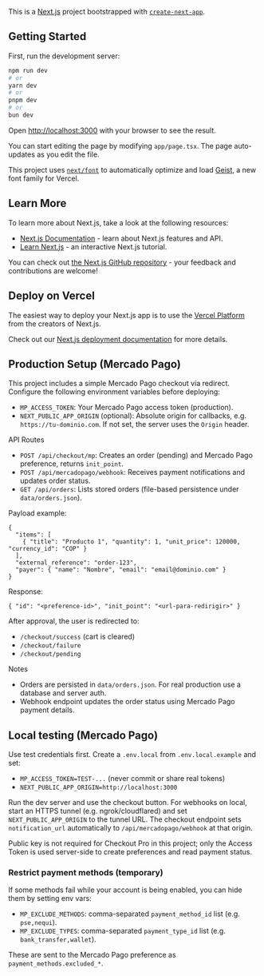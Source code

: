 This is a [Next.js](https://nextjs.org) project bootstrapped with [`create-next-app`](https://nextjs.org/docs/app/api-reference/cli/create-next-app).

## Getting Started

First, run the development server:

```bash
npm run dev
# or
yarn dev
# or
pnpm dev
# or
bun dev
```

Open [http://localhost:3000](http://localhost:3000) with your browser to see the result.

You can start editing the page by modifying `app/page.tsx`. The page auto-updates as you edit the file.

This project uses [`next/font`](https://nextjs.org/docs/app/building-your-application/optimizing/fonts) to automatically optimize and load [Geist](https://vercel.com/font), a new font family for Vercel.

## Learn More

To learn more about Next.js, take a look at the following resources:

- [Next.js Documentation](https://nextjs.org/docs) - learn about Next.js features and API.
- [Learn Next.js](https://nextjs.org/learn) - an interactive Next.js tutorial.

You can check out [the Next.js GitHub repository](https://github.com/vercel/next.js) - your feedback and contributions are welcome!

## Deploy on Vercel

The easiest way to deploy your Next.js app is to use the [Vercel Platform](https://vercel.com/new?utm_medium=default-template&filter=next.js&utm_source=create-next-app&utm_campaign=create-next-app-readme) from the creators of Next.js.

Check out our [Next.js deployment documentation](https://nextjs.org/docs/app/building-your-application/deploying) for more details.

## Production Setup (Mercado Pago)

This project includes a simple Mercado Pago checkout via redirect. Configure the following environment variables before deploying:

- `MP_ACCESS_TOKEN`: Your Mercado Pago access token (production).
- `NEXT_PUBLIC_APP_ORIGIN` (optional): Absolute origin for callbacks, e.g. `https://tu-dominio.com`. If not set, the server uses the `Origin` header.

API Routes

- `POST /api/checkout/mp`: Creates an order (pending) and Mercado Pago preference, returns `init_point`.
- `POST /api/mercadopago/webhook`: Receives payment notifications and updates order status.
- `GET /api/orders`: Lists stored orders (file-based persistence under `data/orders.json`).

Payload example:

```
{
  "items": [
    { "title": "Producto 1", "quantity": 1, "unit_price": 120000, "currency_id": "COP" }
  ],
  "external_reference": "order-123",
  "payer": { "name": "Nombre", "email": "email@dominio.com" }
}
```

Response:

```
{ "id": "<preference-id>", "init_point": "<url-para-redirigir>" }
```

After approval, the user is redirected to:

- `/checkout/success` (cart is cleared)
- `/checkout/failure`
- `/checkout/pending`

Notes
- Orders are persisted in `data/orders.json`. For real production use a database and server auth.
- Webhook endpoint updates the order status using Mercado Pago payment details.

## Local testing (Mercado Pago)

Use test credentials first. Create a `.env.local` from `.env.local.example` and set:

- `MP_ACCESS_TOKEN=TEST-...` (never commit or share real tokens)
- `NEXT_PUBLIC_APP_ORIGIN=http://localhost:3000`

Run the dev server and use the checkout button. For webhooks on local, start an HTTPS tunnel (e.g. ngrok/cloudflared) and set `NEXT_PUBLIC_APP_ORIGIN` to the tunnel URL. The checkout endpoint sets `notification_url` automatically to `/api/mercadopago/webhook` at that origin.

Public key is not required for Checkout Pro in this project; only the Access Token is used server-side to create preferences and read payment status.

### Restrict payment methods (temporary)

If some methods fail while your account is being enabled, you can hide them by setting env vars:

- `MP_EXCLUDE_METHODS`: comma-separated `payment_method_id` list (e.g. `pse,nequi`).
- `MP_EXCLUDE_TYPES`: comma-separated `payment_type_id` list (e.g. `bank_transfer,wallet`).

These are sent to the Mercado Pago preference as `payment_methods.excluded_*`.
